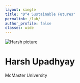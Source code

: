 ```yaml
---
layout: single
title: "D^4 Sustainable Futures"
permalink: /lab/
author_profile: false
classes: wide
---
```


<div class="person-content">
  <img src="/" alt="Harsh picture" class="profile-image">

  <h1>Harsh Upadhyay</h1>

  <div class="subtitle">
     McMaster University
  </div>
</div>
